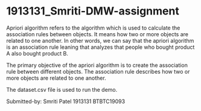 # 1913131_Smriti-DMW-assignment

Apriori algorithm refers to the algorithm which is used to calculate the association rules between objects. It means how two or more objects are related to one another. In other words, we can say that the apriori algorithm is an association rule leaning that analyzes that people who bought product A also bought product B.

The primary objective of the apriori algorithm is to create the association rule between different objects. The association rule describes how two or more objects are related to one another.

The dataset.csv file is used to run the demo.

Submitted-by:
Smriti Patel
1913131
BTBTC19093
